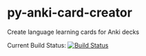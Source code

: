 # py-anki-card-creator
Create language learning cards for Anki decks

Current Build Status:
[![Build Status](https://travis-ci.org/baparham/py-anki-card-creator.svg?branch=master)](https://travis-ci.org/baparham/py-anki-card-creator)
